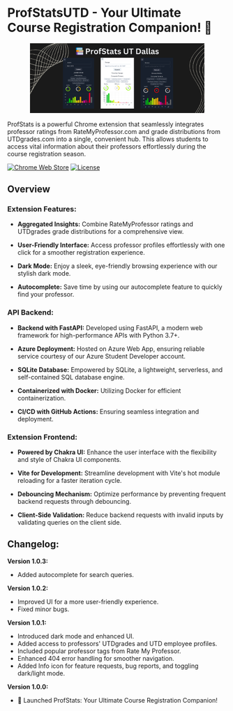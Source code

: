 # ProfStatsUTD - Your Ultimate Course Registration Companion! 🌟

<p align="center">
  <img src="assets/marquee-promo-tile.jpg" alt="Screenshot" width="400">
</p>

ProfStats is a powerful Chrome extension that seamlessly integrates professor ratings from RateMyProfessor.com and grade distributions from UTDgrades.com into a single, convenient hub. This allows students to access vital information about their professors effortlessly during the course registration season.

[![Chrome Web Store](https://img.shields.io/badge/Featured_on-Chrome_Web_Store-cce7e8?style=for-the-badge)](https://chromewebstore.google.com/detail/profstats-ut-dallas/doilmgfedjlpepeaolcfpdmkehecdaff)
[![License](https://img.shields.io/badge/License-MIT-blue?style=for-the-badge)](https://raw.githubusercontent.com/GiridharRNair/ProfStatsUTD/main/LICENSE)

## Overview

### Extension Features:

- **Aggregated Insights:** Combine RateMyProfessor ratings and UTDgrades grade distributions for a comprehensive view.
  
- **User-Friendly Interface:** Access professor profiles effortlessly with one click for a smoother registration experience.

- **Dark Mode:** Enjoy a sleek, eye-friendly browsing experience with our stylish dark mode.

- **Autocomplete:** Save time by using our autocomplete feature to quickly find your professor.

### API Backend:

- **Backend with FastAPI:** Developed using FastAPI, a modern web framework for high-performance APIs with Python 3.7+.

- **Azure Deployment:** Hosted on Azure Web App, ensuring reliable service courtesy of our Azure Student Developer account.

- **SQLite Database:** Empowered by SQLite, a lightweight, serverless, and self-contained SQL database engine.

- **Containerized with Docker:** Utilizing Docker for efficient containerization.

- **CI/CD with GitHub Actions:** Ensuring seamless integration and deployment.

### Extension Frontend:

- **Powered by Chakra UI:** Enhance the user interface with the flexibility and style of Chakra UI components.
  
- **Vite for Development:** Streamline development with Vite's hot module reloading for a faster iteration cycle.

- **Debouncing Mechanism:** Optimize performance by preventing frequent backend requests through debouncing.

- **Client-Side Validation:** Reduce backend requests with invalid inputs by validating queries on the client side.

## Changelog:

**Version 1.0.3:**
- Added autocomplete for search queries.

**Version 1.0.2:**
- Improved UI for a more user-friendly experience.
- Fixed minor bugs.

**Version 1.0.1:**
- Introduced dark mode and enhanced UI.
- Added access to professors' UTDgrades and UTD employee profiles.
- Included popular professor tags from Rate My Professor.
- Enhanced 404 error handling for smoother navigation.
- Added Info icon for feature requests, bug reports, and toggling dark/light mode.

**Version 1.0.0:**
- 🚀 Launched ProfStats: Your Ultimate Course Registration Companion!